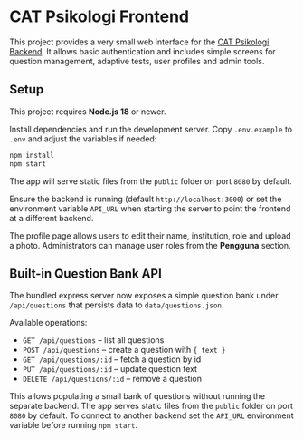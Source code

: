 # CAT Psikologi Frontend

This project provides a very small web interface for the [CAT Psikologi Backend](https://github.com/cicero78M/CAT_Psikologi_Backend). It allows basic authentication and includes simple screens for question management, adaptive tests, user profiles and admin tools.

## Setup

This project requires **Node.js 18** or newer.

Install dependencies and run the development server. Copy `.env.example` to `.env` and adjust the variables if needed:

```bash
npm install
npm start
```

The app will serve static files from the `public` folder on port `8080` by default.

Ensure the backend is running (default `http://localhost:3000`) or set the environment variable `API_URL` when starting the server to point the frontend at a different backend.

The profile page allows users to edit their name, institution, role and upload a photo. Administrators can manage user roles from the **Pengguna** section.

## Built-in Question Bank API

The bundled express server now exposes a simple question bank under `/api/questions` that persists data to `data/questions.json`.

Available operations:

- `GET /api/questions` – list all questions
- `POST /api/questions` – create a question with `{ text }`
- `GET /api/questions/:id` – fetch a question by id
- `PUT /api/questions/:id` – update question text
- `DELETE /api/questions/:id` – remove a question

This allows populating a small bank of questions without running the separate backend.
The app serves static files from the `public` folder on port `8080` by default. To connect to another backend set the `API_URL` environment variable before running `npm start`.


